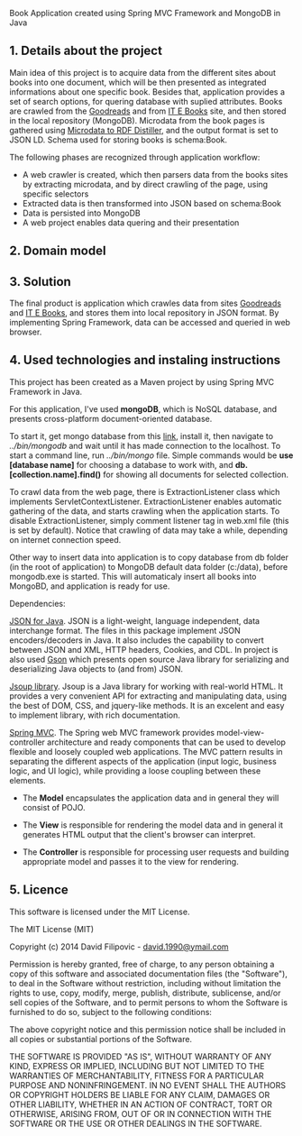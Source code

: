 Book Application created using Spring MVC Framework and MongoDB in Java

## 1. Details about the project

Main idea of this project is to acquire data from the different sites about books into one document, which will be then presented as integrated informations about one specific book. Besides that, application provides a set of search options, for quering database with suplied attributes. Books are crawled from the [Goodreads](https://www.goodreads.com) and from [IT E Books](http://it-ebooks.info) site, and then stored in the local repository (MongoDB). Microdata from the book pages is gathered using [Microdata to RDF Distiller](http://www.w3.org/2012/pyMicrodata/), and the output format is set to JSON LD. Schema used for storing books is schema:Book. 

The following phases are recognized through application workflow: 

* A web crawler is created, which then parsers data from the books sites by extracting microdata, and by direct crawling of the page, using specific selectors
* Extracted data is then transformed into JSON based on schema:Book 
* Data is persisted into MongoDB
* A web project enables data quering and their presentation

## 2. Domain model

## 3. Solution

The final product is application which crawles data from sites [Goodreads](https://www.goodreads.com) and [IT E Books](http://it-ebooks.info), and stores them into local repository in JSON format. By implementing Spring Framework, data can be accessed and queried in web browser. 

## 4. Used technologies and instaling instructions

 This project has been created as a Maven project by using Spring MVC Framework in Java.

 For this application, I've used **mongoDB**, which is NoSQL database, and presents cross-platform document-oriented database.
 
  To start it, get mongo database from this [link](http://www.mongodb.org), install it, then navigate to *../bin/mongodb* and wait until it has made connection to the localhost. To start a command line, run *../bin/mongo* file. Simple commands would be **use [database name]** for choosing a database to work with, and **db.[collection.name].find()** for showing all documents for selected collection. 
  
  To crawl data from the web page, there is ExtractionListener class which implements ServletContextListener. ExtractionListener enables automatic gathering of the data, and starts crawling when the application starts. To disable ExtractionListener, simply comment listener tag in web.xml file (this is set by default). Notice that crawling of data may take a while, depending on internet connection speed. 
  
  Other way to insert data into application is to copy database from db folder (in the root of application) to MongoDB default data folder (c:/data), before mongodb.exe is started. This will automaticaly insert all books into MongoBD, and application is ready for use. 
  
 Dependencies: 
 
 [JSON for Java](http://www.json.org/java/). JSON is a light-weight, language independent, data interchange format. The files in this package implement JSON encoders/decoders in Java. It also includes the capability to convert between JSON and XML, HTTP headers, Cookies, and CDL. In project is also used [Gson](https://code.google.com/p/google-gson/) which presents open source Java library for serializing and deserializing Java objects to (and from) JSON.
 
 [Jsoup library](http://jsoup.org). Jsoup is a Java library for working with real-world HTML. It provides a very convenient API for extracting and manipulating data, using the best of DOM, CSS, and jquery-like methods. It is an excelent and easy to implement library, with rich documentation. 
 
 [Spring MVC](http://docs.spring.io/spring/docs/current/spring-framework-reference/html/mvc.html). The Spring web MVC framework provides model-view-controller architecture and ready components that can be used to develop flexible and loosely coupled web applications. The MVC pattern results in separating the different aspects of the application (input logic, business logic, and UI logic), while providing a loose coupling between these elements.

* The **Model** encapsulates the application data and in general they will consist of POJO.

* The **View** is responsible for rendering the model data and in general it generates HTML output that the client's browser can interpret.

* The **Controller** is responsible for processing user requests and building appropriate model and passes it to the view for rendering.
 
## 5. Licence

This software is licensed under the MIT License.

The MIT License (MIT)

Copyright (c) 2014 David Filipovic - david.1990@ymail.com

Permission is hereby granted, free of charge, to any person obtaining a copy of this software and associated documentation files (the "Software"), to deal in the Software without restriction, including without limitation the rights to use, copy, modify, merge, publish, distribute, sublicense, and/or sell copies of the Software, and to permit persons to whom the Software is furnished to do so, subject to the following conditions:

The above copyright notice and this permission notice shall be included in all copies or substantial portions of the Software.

THE SOFTWARE IS PROVIDED "AS IS", WITHOUT WARRANTY OF ANY KIND, EXPRESS OR IMPLIED, INCLUDING BUT NOT LIMITED TO THE WARRANTIES OF MERCHANTABILITY, FITNESS FOR A PARTICULAR PURPOSE AND NONINFRINGEMENT. IN NO EVENT SHALL THE AUTHORS OR COPYRIGHT HOLDERS BE LIABLE FOR ANY CLAIM, DAMAGES OR OTHER LIABILITY, WHETHER IN AN ACTION OF CONTRACT, TORT OR OTHERWISE, ARISING FROM, OUT OF OR IN CONNECTION WITH THE SOFTWARE OR THE USE OR OTHER DEALINGS IN THE SOFTWARE. 
